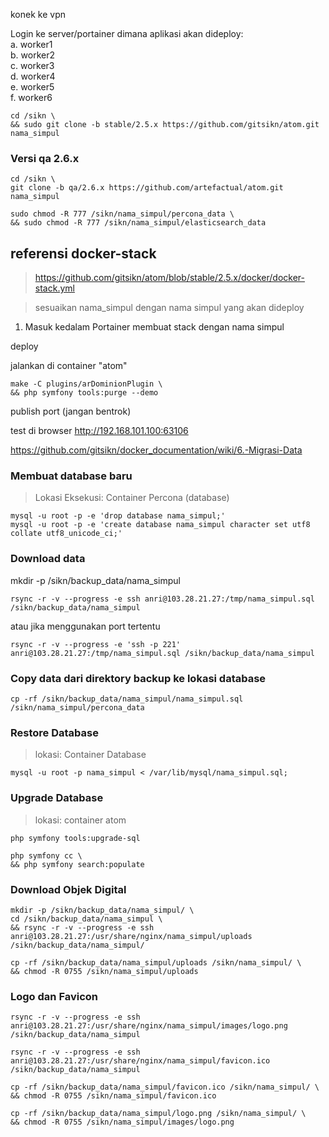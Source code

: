 
konek ke vpn

Login ke server/portainer dimana aplikasi akan dideploy:   
a. worker1  
b. worker2  
c. worker3  
d. worker4  
e. worker5  
f. worker6   
```
cd /sikn \
&& sudo git clone -b stable/2.5.x https://github.com/gitsikn/atom.git nama_simpul
```
### Versi qa 2.6.x
```
cd /sikn \
git clone -b qa/2.6.x https://github.com/artefactual/atom.git nama_simpul
```

```
sudo chmod -R 777 /sikn/nama_simpul/percona_data \
&& sudo chmod -R 777 /sikn/nama_simpul/elasticsearch_data
```

referensi docker-stack
-------------------------------
> https://github.com/gitsikn/atom/blob/stable/2.5.x/docker/docker-stack.yml

> sesuaikan nama_simpul dengan nama simpul yang akan dideploy

1. Masuk kedalam Portainer
membuat stack dengan nama simpul

deploy

jalankan di container "atom"

```
make -C plugins/arDominionPlugin \
&& php symfony tools:purge --demo
```

publish port (jangan bentrok)

test di browser
http://192.168.101.100:63106

https://github.com/gitsikn/docker_documentation/wiki/6.-Migrasi-Data

### Membuat database baru

> Lokasi Eksekusi: Container Percona (database)
```
mysql -u root -p -e 'drop database nama_simpul;'
mysql -u root -p -e 'create database nama_simpul character set utf8 collate utf8_unicode_ci;'
```
### Download data
mkdir -p /sikn/backup_data/nama_simpul  
```
rsync -r -v --progress -e ssh anri@103.28.21.27:/tmp/nama_simpul.sql /sikn/backup_data/nama_simpul
```
atau jika menggunakan port tertentu
```
rsync -r -v --progress -e 'ssh -p 221' anri@103.28.21.27:/tmp/nama_simpul.sql /sikn/backup_data/nama_simpul
```
### Copy data dari direktory backup ke lokasi database
```
cp -rf /sikn/backup_data/nama_simpul/nama_simpul.sql /sikn/nama_simpul/percona_data

```

### Restore Database
> lokasi: Container Database
```
mysql -u root -p nama_simpul < /var/lib/mysql/nama_simpul.sql;
```
### Upgrade Database

> lokasi: container atom
```
php symfony tools:upgrade-sql
```
```
php symfony cc \
&& php symfony search:populate
```
### Download Objek Digital

```
mkdir -p /sikn/backup_data/nama_simpul/ \
cd /sikn/backup_data/nama_simpul \
&& rsync -r -v --progress -e ssh anri@103.28.21.27:/usr/share/nginx/nama_simpul/uploads /sikn/backup_data/nama_simpul/
```
```
cp -rf /sikn/backup_data/nama_simpul/uploads /sikn/nama_simpul/ \
&& chmod -R 0755 /sikn/nama_simpul/uploads
```
### Logo dan Favicon
```
rsync -r -v --progress -e ssh anri@103.28.21.27:/usr/share/nginx/nama_simpul/images/logo.png /sikn/backup_data/nama_simpul
```
```
rsync -r -v --progress -e ssh anri@103.28.21.27:/usr/share/nginx/nama_simpul/favicon.ico /sikn/backup_data/nama_simpul
```
```
cp -rf /sikn/backup_data/nama_simpul/favicon.ico /sikn/nama_simpul/ \
&& chmod -R 0755 /sikn/nama_simpul/favicon.ico

cp -rf /sikn/backup_data/nama_simpul/logo.png /sikn/nama_simpul/ \
&& chmod -R 0755 /sikn/nama_simpul/images/logo.png
